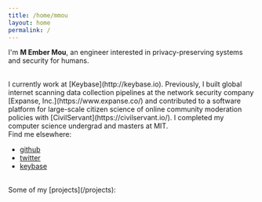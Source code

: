 ```yaml
---
title: /home/mmou
layout: home
permalink: /
---
```


I'm **M Ember Mou**, an engineer interested in privacy-preserving systems and security for humans.

<br>
I currently work at [Keybase](http://keybase.io). Previously, I built global internet scanning data collection pipelines at the network security company [Expanse, Inc.](https://www.expanse.co/) and contributed to a software platform for large-scale citizen science of online community moderation policies with [CivilServant](https://civilservant.io/). I completed my computer science undergrad and masters at MIT.

<br>
Find me elsewhere:

- [github](https://github.com/mmou)
- [twitter](https://twitter.com/merry)
- [keybase](https://keybase.io/mmou)

<br>
Some of my [projects](/projects):
